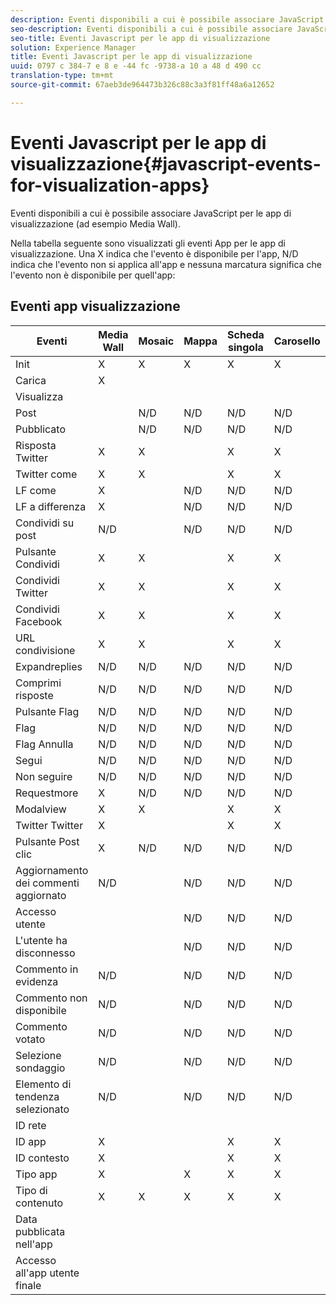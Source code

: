```yaml
---
description: Eventi disponibili a cui è possibile associare JavaScript per le app di visualizzazione (ad esempio Media Wall).
seo-description: Eventi disponibili a cui è possibile associare JavaScript per le app di visualizzazione (ad esempio Media Wall).
seo-title: Eventi Javascript per le app di visualizzazione
solution: Experience Manager
title: Eventi Javascript per le app di visualizzazione
uuid: 0797 c 384-7 e 8 e -44 fc -9738-a 10 a 48 d 490 cc
translation-type: tm+mt
source-git-commit: 67aeb3de964473b326c88c3a3f81ff48a6a12652

---
```



# Eventi Javascript per le app di visualizzazione{#javascript-events-for-visualization-apps}

Eventi disponibili a cui è possibile associare JavaScript per le app di visualizzazione (ad esempio Media Wall).

Nella tabella seguente sono visualizzati gli eventi App per le app di visualizzazione. Una X indica che l&#39;evento è disponibile per l&#39;app, N/D indica che l&#39;evento non si applica all&#39;app e nessuna marcatura significa che l&#39;evento non è disponibile per quell&#39;app:

## Eventi app visualizzazione

| Eventi | Media Wall | Mosaic | Mappa | Scheda singola | Carosello | Pulsante Post | Filmstrip |
|---|---|---|---|---|---|---|---|
| Init | X | X | X | X | X | X | X |
| Carica | X |  |  |  |  |  |  |
| Visualizza |  |  |  |  |  |  |  |
| Post |  | N/D | N/D | N/D | N/D |  | N/D |
| Pubblicato |  | N/D | N/D | N/D | N/D |  | N/D |
| Risposta Twitter | X | X |  | X | X | N/D | X |
| Twitter come | X | X |  | X | X | N/D | X |
| LF come | X |  | N/D | N/D | N/D | N/D | N/D |
| LF a differenza | X |  | N/D | N/D | N/D | N/D | N/D |
| Condividi su post | N/D |  | N/D | N/D | N/D | N/D | N/D |
| Pulsante Condividi | X | X |  | X | X | N/D | X |
| Condividi Twitter | X | X |  | X | X | N/D | X |
| Condividi Facebook | X | X |  | X | X | N/D | X |
| URL condivisione | X | X |  | X | X | N/D | X |
| Expandreplies | N/D | N/D | N/D | N/D | N/D | N/D | N/D |
| Comprimi risposte | N/D | N/D | N/D | N/D | N/D | N/D | N/D |
| Pulsante Flag | N/D | N/D | N/D | N/D | N/D | N/D | N/D |
| Flag | N/D | N/D | N/D | N/D | N/D | N/D | N/D |
| Flag Annulla | N/D | N/D | N/D | N/D | N/D | N/D | N/D |
| Segui | N/D | N/D | N/D | N/D | N/D | N/D | N/D |
| Non seguire | N/D | N/D | N/D | N/D | N/D | N/D | N/D |
| Requestmore | X | N/D | N/D | N/D | N/D | N/D | N/D |
| Modalview | X | X |  | X | X | N/D | X |
| Twitter Twitter | X |  |  | X | X | N/D | X |
| Pulsante Post clic | X | N/D | N/D | N/D | N/D | X | N/D |
| Aggiornamento dei commenti aggiornato | N/D |  | N/D | N/D | N/D | N/D | N/D |
| Accesso utente |  |  | N/D | N/D | N/D |  | N/D |
| L&#39;utente ha disconnesso |  |  | N/D | N/D | N/D |  | N/D |
| Commento in evidenza | N/D |  | N/D | N/D | N/D | N/D | N/D |
| Commento non disponibile | N/D |  | N/D | N/D | N/D | N/D | N/D |
| Commento votato | N/D |  | N/D | N/D | N/D | N/D | N/D |
| Selezione sondaggio | N/D |  | N/D | N/D | N/D | N/D | N/D |
| Elemento di tendenza selezionato | N/D |  | N/D | N/D | N/D | N/D | N/D |
| ID rete |  |  |  |  |  |  | N/D |
| ID app | X |  |  | X | X | X | X |
| ID contesto | X |  |  | X | X | X | X |
| Tipo app | X |  | X | X | X | X | X |
| Tipo di contenuto | X | X | X | X | X | X |  |
| Data pubblicata nell&#39;app |  |  |  |  |  |  |  |
| Accesso all&#39;app utente finale |  |  |  |  |  |  |  |
